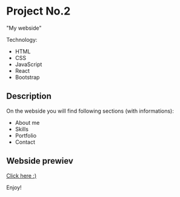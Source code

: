 # Project No.2

"My webside"

Technology: 

- HTML 
- CSS
- JavaScript
- React
- Bootstrap

## Description


On the webside you will find following sections (with informations):
* About me
* Skills
* Portfolio
* Contact

## Webside prewiev

[Click here :)](https://bartlomiejkorycki.github.io/MyPage/#/)


Enjoy!